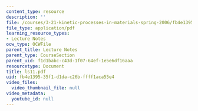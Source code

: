 ```yaml
---
content_type: resource
description: ''
file: /courses/3-21-kinetic-processes-in-materials-spring-2006/fb4e139535f1d1dac26bffff1aca55e4_ls11.pdf
file_type: application/pdf
learning_resource_types:
- Lecture Notes
ocw_type: OCWFile
parent_title: Lecture Notes
parent_type: CourseSection
parent_uid: f1d1babc-c43d-1f07-64ef-1e5e6df16aaa
resourcetype: Document
title: ls11.pdf
uid: fb4e1395-35f1-d1da-c26b-ffff1aca55e4
video_files:
  video_thumbnail_file: null
video_metadata:
  youtube_id: null
---
```

